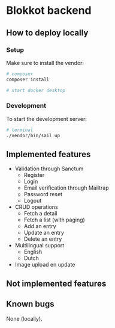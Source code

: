 # Blokkot backend

## How to deploy locally

### Setup

Make sure to install the vendor:

```bash
# composer
composer install

# start docker desktop
```

### Development

To start the development server:

```bash
# terminal
./vendor/bin/sail up
```

## Implemented features
- Validation through Sanctum
  - Register
  - Login
  - Email verification through Mailtrap
  - Password reset
  - Logout
- CRUD operations
  - Fetch a detail
  - Fetch a list (with paging)
  - Add an entry
  - Update an entry
  - Delete an entry
- Multilingual support
  - English
  - Dutch
- Image upload en update

## Not implemented features
## Known bugs

None (locally).
